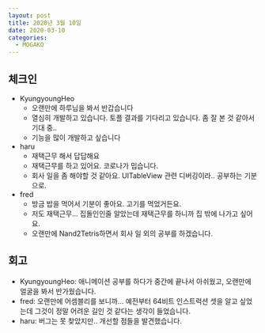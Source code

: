 ```yaml
---
layout: post
title: 2020년 3월 10일
date: 2020-03-10
categories:
  - MOGAKO
---
```


## 체크인

- KyungyoungHeo
  - 오랜만에 하루님을 봐서 반갑습니다
  - 열심히 개발하고 있습니다. 토플 결과를 기다리고 있습니다. 좀 잘 본 것 같아서 기대 중..
  - 기능을 많이 개발하고 싶습니다
- haru
  - 재택근무 해서 답답해요
  - 재택근무를 하고 있어요. 코로나가 밉습니다.
  - 회사 일을 좀 해야할 것 같아요. UITableView 관련 디버깅이라.. 공부하는 기분으로.
- fred
  - 방금 밥을 먹어서 기분이 좋아요. 고기를 먹었거든요.
  - 저도 재택근무... 집돌인인줄 알았는데 재택근무를 하니까 집 밖에 나가고 싶어요.
  - 오랜만에 Nand2Tetris하면서 회사 일 외의 공부를 하겠습니다.

## 회고

- KyungyoungHeo: 애니메이션 공부를 하다가 중간에 끝나서 아쉬웠고, 오랜만에 얼굴을 봐서 반가웠습니다.
- fred: 오랜만에 어셈블리를 보니까... 예전부터 64비트 인스트럭션 셋을 알고 싶었는데 그것이 정말 어려운 길인 것 같다는 생각이 들었습니다.
- haru: 버그는 못 찾았지만.. 개선할 점들을 발견했습니다.
